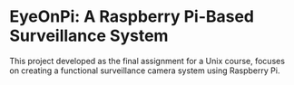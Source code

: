# EyeOnPi: A Raspberry Pi-Based Surveillance System
This project developed as the final assignment for a Unix course, focuses on creating a functional surveillance camera system using Raspberry Pi.
